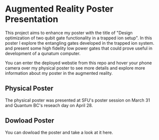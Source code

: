 # Augmented Reality Poster Presentation 

This project aims to enhance my poster with the title of "Design optimization of two qubit gate functionality in a trapped ion setup".
In this poster I explore the entangling gates developed in the trapped ion system. and present some high fidelity low power gates that could prove useful in development of a qunatum computer.

You can enter the deployed webstie from this repo and hover your phone camera over my physical poster to see more details and explore more information about my poster in the augmented reality.

## Physical Poster

The physical poster was presented at SFU's poster session on March 31 and Quantum BC's reseach day on April 28.

## Dowload Poster

You can dowload the poster and take a look at it here.




